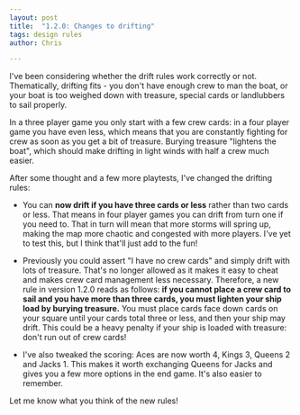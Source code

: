 ```yaml
---
layout: post
title:  "1.2.0: Changes to drifting"
tags: design rules
author: Chris

---
```


I've been considering whether the drift rules work correctly or not. Thematically, drifting fits - you don't have enough crew to man the boat, or your boat is too weighed down with treasure, special cards or landlubbers to sail properly.

In a three player game you only start with a few crew cards: in a four player game you have even less, which means that you are constantly fighting for crew as soon as you get a bit of treasure. Burying treasure "lightens the boat", which should make drifting in light winds with half a crew much easier.

After some thought and a few more playtests, I've changed the drifting rules:

- You can **now drift if you have three cards or less** rather than two cards or less. That means in four player games you can drift from turn one if you need to. That in turn will mean that more storms will spring up, making the map more chaotic and congested with more players. I've yet to test this, but I think that'll just add to the fun!

- Previously you could assert "I have no crew cards" and simply drift with lots of treasure. That's no longer allowed as it makes it easy to cheat and makes crew card management less necessary. Therefore, a new rule in version 1.2.0 reads as follows: **if you cannot place a crew card to sail and you have more than three cards, you must lighten your ship load by burying treasure.** You must place cards face down cards on your square until your cards total three or less, and then your ship may drift. This could be a heavy penalty if your ship is loaded with treasure: don't run out of crew cards!

- I've also tweaked the scoring: Aces are now worth 4, Kings 3, Queens 2 and Jacks 1. This makes it worth exchanging Queens for Jacks and gives you a few more options in the end game. It's also easier to remember.

Let me know what you think of the new rules!
